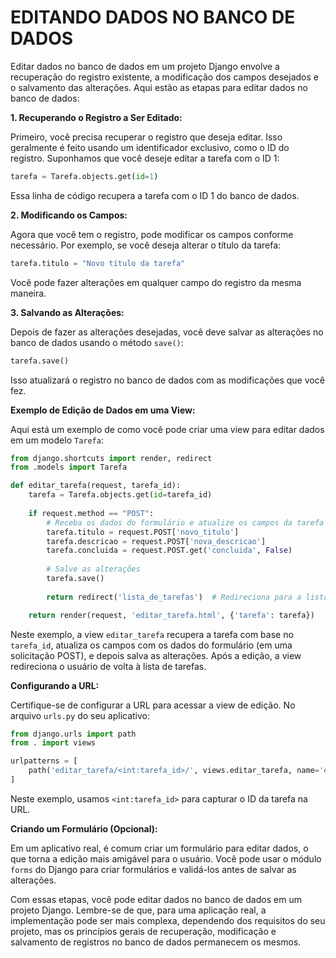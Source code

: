 # EDITANDO DADOS NO BANCO DE DADOS
Editar dados no banco de dados em um projeto Django envolve a recuperação do registro existente, a modificação dos campos desejados e o salvamento das alterações. Aqui estão as etapas para editar dados no banco de dados:

**1. Recuperando o Registro a Ser Editado:**

Primeiro, você precisa recuperar o registro que deseja editar. Isso geralmente é feito usando um identificador exclusivo, como o ID do registro. Suponhamos que você deseje editar a tarefa com o ID 1:

```python
tarefa = Tarefa.objects.get(id=1)
```

Essa linha de código recupera a tarefa com o ID 1 do banco de dados.

**2. Modificando os Campos:**

Agora que você tem o registro, pode modificar os campos conforme necessário. Por exemplo, se você deseja alterar o título da tarefa:

```python
tarefa.titulo = "Novo título da tarefa"
```

Você pode fazer alterações em qualquer campo do registro da mesma maneira.

**3. Salvando as Alterações:**

Depois de fazer as alterações desejadas, você deve salvar as alterações no banco de dados usando o método `save()`:

```python
tarefa.save()
```

Isso atualizará o registro no banco de dados com as modificações que você fez.

**Exemplo de Edição de Dados em uma View:**

Aqui está um exemplo de como você pode criar uma view para editar dados em um modelo `Tarefa`:

```python
from django.shortcuts import render, redirect
from .models import Tarefa

def editar_tarefa(request, tarefa_id):
    tarefa = Tarefa.objects.get(id=tarefa_id)
    
    if request.method == "POST":
        # Receba os dados do formulário e atualize os campos da tarefa
        tarefa.titulo = request.POST['novo_titulo']
        tarefa.descricao = request.POST['nova_descricao']
        tarefa.concluida = request.POST.get('concluida', False)
        
        # Salve as alterações
        tarefa.save()
        
        return redirect('lista_de_tarefas')  # Redireciona para a lista de tarefas após a edição

    return render(request, 'editar_tarefa.html', {'tarefa': tarefa})
```

Neste exemplo, a view `editar_tarefa` recupera a tarefa com base no `tarefa_id`, atualiza os campos com os dados do formulário (em uma solicitação POST), e depois salva as alterações. Após a edição, a view redireciona o usuário de volta à lista de tarefas.

**Configurando a URL:**

Certifique-se de configurar a URL para acessar a view de edição. No arquivo `urls.py` do seu aplicativo:

```python
from django.urls import path
from . import views

urlpatterns = [
    path('editar_tarefa/<int:tarefa_id>/', views.editar_tarefa, name='editar_tarefa'),
]
```

Neste exemplo, usamos `<int:tarefa_id>` para capturar o ID da tarefa na URL.

**Criando um Formulário (Opcional):**

Em um aplicativo real, é comum criar um formulário para editar dados, o que torna a edição mais amigável para o usuário. Você pode usar o módulo `forms` do Django para criar formulários e validá-los antes de salvar as alterações.

Com essas etapas, você pode editar dados no banco de dados em um projeto Django. Lembre-se de que, para uma aplicação real, a implementação pode ser mais complexa, dependendo dos requisitos do seu projeto, mas os princípios gerais de recuperação, modificação e salvamento de registros no banco de dados permanecem os mesmos.